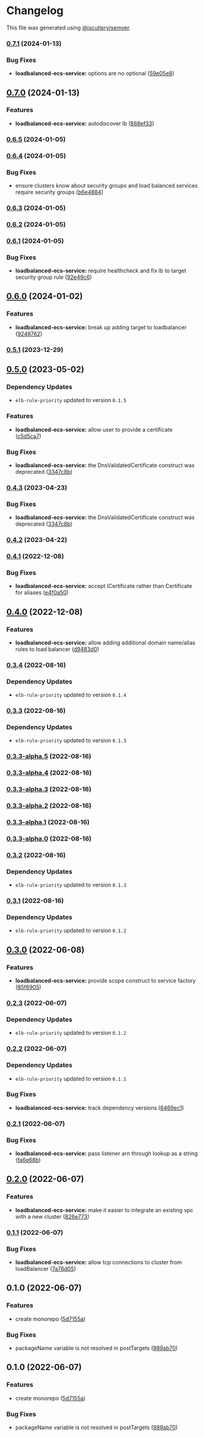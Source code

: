 # Changelog

This file was generated using [@jscutlery/semver](https://github.com/jscutlery/semver).

### [0.7.1](https://github.com/justicointeractive/ji-constructs/compare/loadbalanced-ecs-service-0.7.0...loadbalanced-ecs-service-0.7.1) (2024-01-13)


### Bug Fixes

* **loadbalanced-ecs-service:** options are no optional ([59e05e8](https://github.com/justicointeractive/ji-constructs/commit/59e05e8dd6fd497e9ba18b92fa7d20ad7e7a5f4c))

## [0.7.0](https://github.com/justicointeractive/ji-constructs/compare/loadbalanced-ecs-service-0.6.5...loadbalanced-ecs-service-0.7.0) (2024-01-13)


### Features

* **loadbalanced-ecs-service:** autodiscover lb ([888ef33](https://github.com/justicointeractive/ji-constructs/commit/888ef33b90d84148bd7a651e4afefb99acf55a9b))

### [0.6.5](https://github.com/justicointeractive/ji-constructs/compare/loadbalanced-ecs-service-0.6.4...loadbalanced-ecs-service-0.6.5) (2024-01-05)

### [0.6.4](https://github.com/justicointeractive/ji-constructs/compare/loadbalanced-ecs-service-0.6.3...loadbalanced-ecs-service-0.6.4) (2024-01-05)


### Bug Fixes

* ensure clusters know about security groups and load balanced services require security groups ([b6e4884](https://github.com/justicointeractive/ji-constructs/commit/b6e4884539e15f9d5d894ae1e44babffce40a52e))

### [0.6.3](https://github.com/justicointeractive/ji-constructs/compare/loadbalanced-ecs-service-0.6.2...loadbalanced-ecs-service-0.6.3) (2024-01-05)

### [0.6.2](https://github.com/justicointeractive/ji-constructs/compare/loadbalanced-ecs-service-0.6.1...loadbalanced-ecs-service-0.6.2) (2024-01-05)

### [0.6.1](https://github.com/justicointeractive/ji-constructs/compare/loadbalanced-ecs-service-0.6.0...loadbalanced-ecs-service-0.6.1) (2024-01-05)


### Bug Fixes

* **loadbalanced-ecs-service:** require healthcheck and fix lb to target security group rule ([92e49c6](https://github.com/justicointeractive/ji-constructs/commit/92e49c61646654eaa35908022a65fb0d6ebd1bf4))

## [0.6.0](https://github.com/justicointeractive/ji-constructs/compare/loadbalanced-ecs-service-0.5.1...loadbalanced-ecs-service-0.6.0) (2024-01-02)


### Features

* **loadbalanced-ecs-service:** break up adding target to loadbalancer ([9248762](https://github.com/justicointeractive/ji-constructs/commit/924876257a9dbfafeae717070e709c86d87f51b7))

### [0.5.1](https://github.com/justicointeractive/ji-constructs/compare/loadbalanced-ecs-service-0.5.0...loadbalanced-ecs-service-0.5.1) (2023-12-29)

## [0.5.0](https://github.com/justicointeractive/ji-constructs/compare/loadbalanced-ecs-service-0.4.1...loadbalanced-ecs-service-0.5.0) (2023-05-02)

### Dependency Updates

* `elb-rule-priority` updated to version `0.1.5`

### Features

* **loadbalanced-ecs-service:** allow user to provide a certificate ([c5d5ca7](https://github.com/justicointeractive/ji-constructs/commit/c5d5ca7c86c792f04e8418fbbcf5f033df0b00a4))


### Bug Fixes

* **loadbalanced-ecs-service:** the DnsValidatedCertificate construct was deprecated ([3347c8b](https://github.com/justicointeractive/ji-constructs/commit/3347c8b5dee979eb2852b9df97fe32373721e394))

### [0.4.3](https://github.com/justicointeractive/ji-constructs/compare/loadbalanced-ecs-service-0.4.2...loadbalanced-ecs-service-0.4.3) (2023-04-23)


### Bug Fixes

* **loadbalanced-ecs-service:** the DnsValidatedCertificate construct was deprecated ([3347c8b](https://github.com/justicointeractive/ji-constructs/commit/3347c8b5dee979eb2852b9df97fe32373721e394))

### [0.4.2](https://github.com/justicointeractive/ji-constructs/compare/loadbalanced-ecs-service-0.4.1...loadbalanced-ecs-service-0.4.2) (2023-04-22)

### [0.4.1](https://github.com/justicointeractive/ji-constructs/compare/loadbalanced-ecs-service-0.4.0...loadbalanced-ecs-service-0.4.1) (2022-12-08)


### Bug Fixes

* **loadbalanced-ecs-service:** accept ICertificate rather than Certificate for aliases ([e4f0a50](https://github.com/justicointeractive/ji-constructs/commit/e4f0a50c7071b3f6016d1269dc7fbae90e2ff2aa))

## [0.4.0](https://github.com/justicointeractive/ji-constructs/compare/loadbalanced-ecs-service-0.3.4...loadbalanced-ecs-service-0.4.0) (2022-12-08)


### Features

* **loadbalanced-ecs-service:** allow adding additional domain name/alias rules to load balancer ([d9483d0](https://github.com/justicointeractive/ji-constructs/commit/d9483d0082d155ecb1adfa00be5ae0325f6f122b))

### [0.3.4](https://github.com/justicointeractive/ji-constructs/compare/loadbalanced-ecs-service-0.3.3...loadbalanced-ecs-service-0.3.4) (2022-08-16)

### Dependency Updates

* `elb-rule-priority` updated to version `0.1.4`
### [0.3.3](https://github.com/justicointeractive/ji-constructs/compare/loadbalanced-ecs-service-0.3.3-alpha.5...loadbalanced-ecs-service-0.3.3) (2022-08-16)

### Dependency Updates

* `elb-rule-priority` updated to version `0.1.3`
### [0.3.3-alpha.5](https://github.com/justicointeractive/ji-constructs/compare/loadbalanced-ecs-service-0.3.3-alpha.4...loadbalanced-ecs-service-0.3.3-alpha.5) (2022-08-16)

### [0.3.3-alpha.4](https://github.com/justicointeractive/ji-constructs/compare/loadbalanced-ecs-service-0.3.3-alpha.3...loadbalanced-ecs-service-0.3.3-alpha.4) (2022-08-16)

### [0.3.3-alpha.3](https://github.com/justicointeractive/ji-constructs/compare/loadbalanced-ecs-service-0.3.3-alpha.2...loadbalanced-ecs-service-0.3.3-alpha.3) (2022-08-16)

### [0.3.3-alpha.2](https://github.com/justicointeractive/ji-constructs/compare/loadbalanced-ecs-service-0.3.3-alpha.1...loadbalanced-ecs-service-0.3.3-alpha.2) (2022-08-16)

### [0.3.3-alpha.1](https://github.com/justicointeractive/ji-constructs/compare/loadbalanced-ecs-service-0.3.3-alpha.0...loadbalanced-ecs-service-0.3.3-alpha.1) (2022-08-16)

### [0.3.3-alpha.0](https://github.com/justicointeractive/ji-constructs/compare/loadbalanced-ecs-service-0.3.2...loadbalanced-ecs-service-0.3.3-alpha.0) (2022-08-16)

### [0.3.2](https://github.com/justicointeractive/ji-constructs/compare/loadbalanced-ecs-service-0.3.1...loadbalanced-ecs-service-0.3.2) (2022-08-16)

### Dependency Updates

* `elb-rule-priority` updated to version `0.1.3`
### [0.3.1](https://github.com/justicointeractive/ji-constructs/compare/loadbalanced-ecs-service-0.3.0...loadbalanced-ecs-service-0.3.1) (2022-08-16)

### Dependency Updates

* `elb-rule-priority` updated to version `0.1.2`
## [0.3.0](https://github.com/justicointeractive/ji-constructs/compare/loadbalanced-ecs-service-0.2.3...loadbalanced-ecs-service-0.3.0) (2022-06-08)


### Features

* **loadbalanced-ecs-service:** provide scope construct to service factory ([85f6905](https://github.com/justicointeractive/ji-constructs/commit/85f6905367a0360ea8222ae672aabe9b9736d296))

### [0.2.3](https://github.com/justicointeractive/ji-constructs/compare/loadbalanced-ecs-service-0.2.2...loadbalanced-ecs-service-0.2.3) (2022-06-07)

### Dependency Updates

* `elb-rule-priority` updated to version `0.1.2`
### [0.2.2](https://github.com/justicointeractive/ji-constructs/compare/loadbalanced-ecs-service-0.2.1...loadbalanced-ecs-service-0.2.2) (2022-06-07)

### Dependency Updates

* `elb-rule-priority` updated to version `0.1.1`

### Bug Fixes

* **loadbalanced-ecs-service:** track dependency versions ([6469ec1](https://github.com/justicointeractive/ji-constructs/commit/6469ec113097a4b6cd6a1f2f8560edb64467c956))

### [0.2.1](https://github.com/justicointeractive/ji-constructs/compare/loadbalanced-ecs-service-0.2.0...loadbalanced-ecs-service-0.2.1) (2022-06-07)


### Bug Fixes

* **loadbalanced-ecs-service:** pass listener arn through lookup as a string ([fa6e68b](https://github.com/justicointeractive/ji-constructs/commit/fa6e68b992fe3713bec8acd4df504e8dade310ff))

## [0.2.0](https://github.com/justicointeractive/ji-constructs/compare/loadbalanced-ecs-service-0.1.1...loadbalanced-ecs-service-0.2.0) (2022-06-07)


### Features

* **loadbalanced-ecs-service:** make it easier to integrate an existing vpc with a new cluster ([826e773](https://github.com/justicointeractive/ji-constructs/commit/826e773dec581784b0e31dbb75b5a3c839e9ab73))

### [0.1.1](https://github.com/justicointeractive/ji-constructs/compare/loadbalanced-ecs-service-0.1.0...loadbalanced-ecs-service-0.1.1) (2022-06-07)


### Bug Fixes

* **loadbalanced-ecs-service:** allow tcp connections to cluster from loadBalancer ([7a76d05](https://github.com/justicointeractive/ji-constructs/commit/7a76d05c8d313f0533fc6210c77ec2aecd15ae17))

## 0.1.0 (2022-06-07)


### Features

* create monorepo ([5d7155a](https://github.com/justicointeractive/ji-constructs/commit/5d7155a88841822fa7c984658f95ebf36d56af6e))


### Bug Fixes

* packageName variable is not resolved in postTargets ([989ab70](https://github.com/justicointeractive/ji-constructs/commit/989ab70521d1895358447f136a1817221c03281e))

## 0.1.0 (2022-06-07)


### Features

* create monorepo ([5d7155a](https://github.com/justicointeractive/ji-constructs/commit/5d7155a88841822fa7c984658f95ebf36d56af6e))


### Bug Fixes

* packageName variable is not resolved in postTargets ([989ab70](https://github.com/justicointeractive/ji-constructs/commit/989ab70521d1895358447f136a1817221c03281e))
